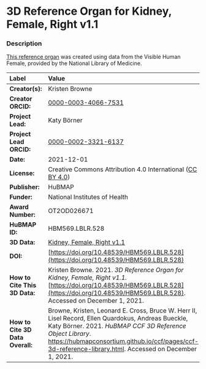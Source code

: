 # 3D Reference Organ for Kidney, Female, Right v1.1

### Description
[This reference organ](https://hubmapconsortium.github.io/ccf/pages/ccf-3d-reference-library.html) was created using data from the Visible Human Female, provided by the National Library of Medicine.

| Label | Value |
| :------------- |:-------------|
| **Creator(s):** | Kristen Browne |
| **Creator ORCID:** | [0000-0003-4066-7531](https://orcid.org/0000-0003-4066-7531) |
| **Project Lead:** | Katy B&ouml;rner |
| **Project Lead ORCID:** | [0000-0002-3321-6137](https://orcid.org/0000-0002-3321-6137) |
| **Date:** | 2021-12-01 |
| **License:** | Creative Commons Attribution 4.0 International ([CC BY 4.0](https://creativecommons.org/licenses/by/4.0/)) |
| **Publisher:** | HuBMAP |
| **Funder:** | National Institutes of Health |
| **Award Number:** | OT2OD026671 |
| **HuBMAP ID:** | HBM569.LBLR.528 |
| **3D Data:** | [Kidney, Female, Right v1.1](https://hubmapconsortium.github.io/ccf-releases/v1.1/models/VH_F_Kidney_R.glb) |
| **DOI:** | [https://doi.org/10.48539/HBM569.LBLR.528](https://doi.org/10.48539/HBM569.LBLR.528) |
| **How to Cite This 3D Data:** | Kristen Browne. 2021. *3D Reference Organ for Kidney, Female, Right v1.1.* [https://doi.org/10.48539/HBM569.LBLR.528](https://doi.org/10.48539/HBM569.LBLR.528). Accessed on December 1, 2021. |
| **How to Cite 3D Data Overall:** | Browne, Kristen, Leonard E. Cross, Bruce W. Herr II, Lisel Record, Ellen Quardokus, Andreas Bueckle, Katy B&ouml;rner. 2021. *HuBMAP CCF 3D Reference Object Library*. https://hubmapconsortium.github.io/ccf/pages/ccf-3d-reference-library.html. Accessed on December 1, 2021. |
